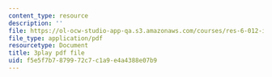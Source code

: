 ```yaml
---
content_type: resource
description: ''
file: https://ol-ocw-studio-app-qa.s3.amazonaws.com/courses/res-6-012-introduction-to-probability-spring-2018/f5e5f7b7879972c7c1a9e4a4388e07b9_O-dyKz5dpeY.pdf
file_type: application/pdf
resourcetype: Document
title: 3play pdf file
uid: f5e5f7b7-8799-72c7-c1a9-e4a4388e07b9
---
```

